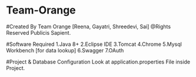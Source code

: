 # Team-Orange
#Created By Team Orange [Reena, Gayatri, Shreedevi, Sai]
@Rights Reserved Publicis Sapient.

#Software Required
	1.Java 8+
	2.Eclipse IDE
	3.Tomcat 
	4.Chrome
	5.Mysql Workbench [for data lookup]
  	6.Swagger
  	7.OAuth

#Project & Database Configuration
	Look at application.properties File inside Project.
